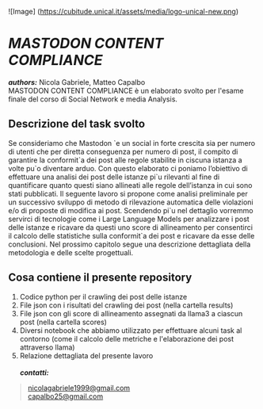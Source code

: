 ![Image] (https://cubitude.unical.it/assets/media/logo-unical-new.png)
# ***MASTODON CONTENT COMPLIANCE***
***authors:*** Nicola Gabriele, Matteo Capalbo <br>
MASTODON CONTENT COMPLIANCE è un elaborato svolto per l'esame finale del corso di Social Network e media Analysis.<br>

## Descrizione del task svolto
Se consideriamo che Mastodon \`e un social in forte crescita sia per numero di utenti che per diretta conseguenza per numero di post, il compito di
garantire la conformit\`a dei post alle regole stabilite in ciscuna istanza a volte pu\`o diventare arduo. Con questo elaborato ci poniamo l’obiettivo di effettuare una analisi dei post delle istanze pi\`u rilevanti al fine di quantificare quanto questi siano allineati alle regole dell’istanza in cui sono stati pubblicati. Il seguente lavoro si propone come analisi preliminale per un successivo sviluppo di metodo di rilevazione automatica delle violazioni e/o di proposte di modifica ai post. Scendendo pi\`u nel dettaglio vorremmo servirci di tecnologie come i Large Language Models per analizzare i post delle istanze e ricavare da questi uno score di allineamento per consentirci il calcolo delle statistiche sulla conformit`a dei post e ricavare da esse delle conclusioni. Nel prossimo capitolo segue una descrizione dettagliata della metodologia e delle scelte progettuali.

## Cosa contiene il presente repository
1. Codice python per il crawling dei post delle istanze
2. File json con i risultati del crawling dei post (nella cartella results)
3. File json con gli score di allineamento assegnati da llama3 a ciascun post (nella cartella scores)
4. Diversi notebook che abbiamo utilizzato per effettuare alcuni task al contorno (come il calcolo delle metriche e l'elaborazione dei post attraverso llama)
5. Relazione dettagliata del presente lavoro
<br><br>
***contatti:***<br>
> nicolagabriele1999@gmail.com <br>
> capalbo25@gmail.com
